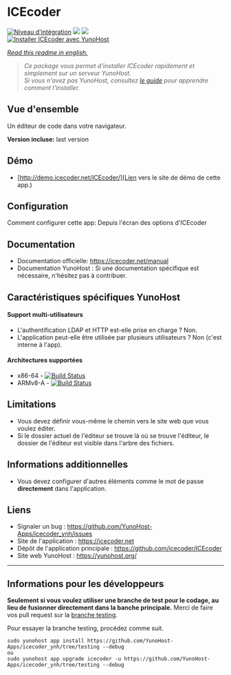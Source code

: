 # ICEcoder

[![Niveau d'intégration](https://dash.yunohost.org/integration/icecoder.svg)](https://dash.yunohost.org/appci/app/icecoder) ![](https://ci-apps.yunohost.org/ci/badges/icecoder.status.svg) ![](https://ci-apps.yunohost.org/ci/badges/icecoder.maintain.svg)  
[![Installer ICEcoder avec YunoHost](https://install-app.yunohost.org/install-with-yunohost.svg)](https://install-app.yunohost.org/?app=icecoder)

*[Read this readme in english.](./README.md)* 

> *Ce package vous permet d'installer ICEcoder rapidement et simplement sur un serveur YunoHost.  
Si vous n'avez pas YunoHost, consultez [le guide](https://yunohost.org/#/install) pour apprendre comment l'installer.*

## Vue d'ensemble
Un éditeur de code dans votre navigateur.

**Version incluse:** last version

## Démo

* [http://demo.icecoder.net/ICEcoder/](Lien vers le site de démo de cette app.)

## Configuration

Comment configurer cette app: Depuis l'écran des options d'ICEcoder

## Documentation

 * Documentation officielle: https://icecoder.net/manual
 * Documentation YunoHost : Si une documentation spécifique est nécessaire, n'hésitez pas à contribuer.

## Caractéristiques spécifiques YunoHost

#### Support multi-utilisateurs

* L'authentification LDAP et HTTP est-elle prise en charge ? Non.
* L'application peut-elle être utilisée par plusieurs utilisateurs ? Non (c'est interne à l'app).

#### Architectures supportées

* x86-64 - [![Build Status](https://ci-apps.yunohost.org/ci/logs/icecoder%20%28Apps%29.svg)](https://ci-apps.yunohost.org/ci/apps/icecoder/)
* ARMv8-A - [![Build Status](https://ci-apps-arm.yunohost.org/ci/logs/icecoder%20%28Apps%29.svg)](https://ci-apps-arm.yunohost.org/ci/apps/icecoder/)

## Limitations

* Vous devez définir vous-même le chemin vers le site web que vous voulez éditer.
* Si le dossier actuel de l'éditeur se trouve là où se trouve l'éditeur, le dossier de l'éditeur est visible dans l'arbre des fichiers.

## Informations additionnelles

* Vous devez configurer d'autres éléments comme le mot de passe **directement** dans l'application.

## Liens

 * Signaler un bug : https://github.com/YunoHost-Apps/icecoder_ynh/issues
 * Site de l'application : https://icecoder.net
 * Dépôt de l'application principale : https://github.com/icecoder/ICEcoder
 * Site web YunoHost : https://yunohost.org/

---

## Informations pour les développeurs

**Seulement si vous voulez utiliser une branche de test pour le codage, au lieu de fusionner directement dans la banche principale.**
Merci de faire vos pull request sur la [branche testing](https://github.com/YunoHost-Apps/REPLACEBYYOURAPP_ynh/tree/testing).

Pour essayer la branche testing, procédez comme suit.
```
sudo yunohost app install https://github.com/YunoHost-Apps/icecoder_ynh/tree/testing --debug
ou
sudo yunohost app upgrade icecoder -u https://github.com/YunoHost-Apps/icecoder_ynh/tree/testing --debug
```
